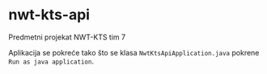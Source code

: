 # nwt-kts-api
Predmetni projekat NWT-KTS tim 7

Aplikacija se pokreće tako što se klasa `NwtKtsApiApplication.java` pokrene `Run as java application`.
